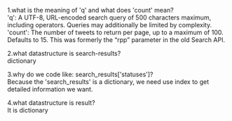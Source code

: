 
1.what is the meaning of 'q' and what does 'count' mean?  
'q': A UTF-8, URL-encoded search query of 500 characters maximum, including operators. Queries may additionally be limited by complexity.
'count': The number of tweets to return per page, up to a maximum of 100. Defaults to 15. This was formerly the “rpp” parameter in the old Search API.

2.what datastructure is search-results?    
dictionary

3.why do we code like: search_results['statuses']?  
Because the 'search_results' is a dictionary, we need use index to get detailed information we want.

4.what datastructure is result?  
It is dictionary
